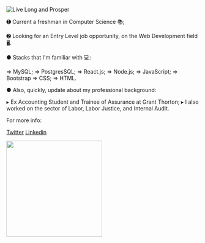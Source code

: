![Live Long and Prosper](https://media.giphy.com/media/IL4iTvQH0MjS/giphy.gif)


➊ Current a freshman in Computer Science 📚; 

➋ Looking for an Entry Level job opportunity, on the Web Development field 🖥.

● Stacks that I'm familiar with 💻:

⇒ MySQL;
⇒ PostgresSQL;
⇒ React.js;
⇒ Node.js;
⇒ JavaScript;
⇒ Bootstrap
⇒ CSS;
⇒ HTML.

● Also, quickly, update about my professional background:

▸ Ex Accounting Student and Trainee of Assurance at Grant Thorton;
▸ I also worked on the sector of Labor, Labor Justice, and Internal Audit.

For more info:

[Twitter](https://twitter.com/LeonNimoy)
[Linkedin](https://www.linkedin.com/in/leonardo-mateus-208084146/)


<img src="https://media.giphy.com/media/rIq6ASPIqo2k0/giphy.gif"  width="250" height="250">

<!--
**LeonNimoy/LeonNimoy** is a ✨ _special_ ✨ repository because its `README.md` (this file) appears on your GitHub profile.


